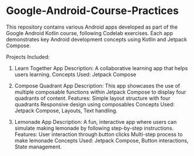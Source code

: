 # Google-Android-Course-Practices

This repository contains various Android apps developed as part of the Google Android Kotlin course, following Codelab exercises. Each app demonstrates key Android development concepts using Kotlin and Jetpack Compose.

Projects Included:

1. Learn Together App
Description: A collaborative learning app that helps users learning.
Concepts Used: Jetpack Compose

2. Compose Quadrant App
Description: This app showcases the use of multiple composable functions within Jetpack Compose to display four quadrants of content.
Features:
Simple layout structure with four quadrants
Responsive design using composables
Concepts Used: Jetpack Compose, Layouts, Text handling.

3. Lemonade App
Description: A fun, interactive app where users can simulate making lemonade by following step-by-step instructions.
Features:
User interaction through button clicks
Multi-step process to make lemonade
Concepts Used: Jetpack Compose, Button interactions, State management.
